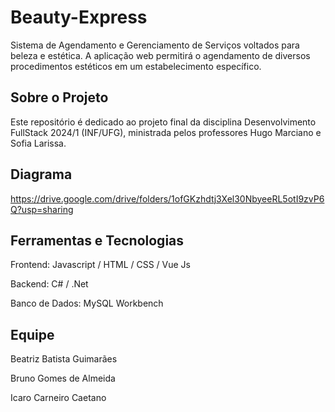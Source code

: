 # Beauty-Express
Sistema de Agendamento e Gerenciamento de Serviços voltados para beleza e estética.
A aplicação web permitirá o agendamento de diversos procedimentos estéticos em um estabelecimento específico. 

## Sobre o Projeto
Este repositório é dedicado ao projeto final da disciplina Desenvolvimento FullStack 2024/1 (INF/UFG), ministrada pelos professores Hugo Marciano e Sofia Larissa.

## Diagrama
https://drive.google.com/drive/folders/1ofGKzhdtj3Xel30NbyeeRL5otI9zvP6Q?usp=sharing

## Ferramentas e Tecnologias
Frontend: Javascript / HTML / CSS / Vue Js

Backend: C# / .Net

Banco de Dados: MySQL Workbench

## Equipe
Beatriz Batista Guimarães

Bruno Gomes de Almeida

Icaro Carneiro Caetano 
